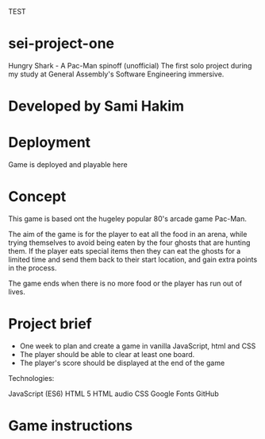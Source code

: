 TEST


# sei-project-one

Hungry Shark - A Pac-Man spinoff (unofficial)
The first solo project during my study at General Assembly's Software Engineering immersive. 

# Developed by Sami Hakim 

# Deployment
Game is deployed and playable here 

# Concept 
This game is based ont the hugeley popular 80's arcade game Pac-Man. 

The aim of the game is for the player to eat all the food in an arena, while trying themselves to avoid being eaten by the four ghosts that are hunting them.
If the player eats special items then they can eat the ghosts for a limited time and send them back to their start location, and gain extra points in the process. 

The game ends when there is no more food or the player has run out of lives. 

# Project brief

* One week to plan and create a game in vanilla JavaScript, html and CSS 
* The player should be able to clear at least one board.
* The player's score should be displayed at the end of the game

Technologies:

JavaScript (ES6)
HTML 5
HTML audio
CSS
Google Fonts
GitHub


# Game instructions 









